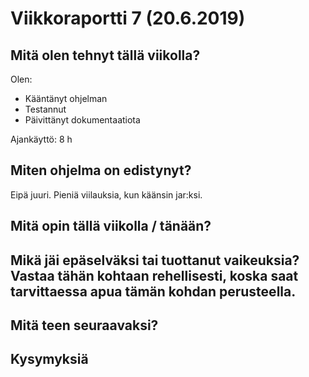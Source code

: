 
# Viikkoraportti 7 (20.6.2019)

## Mitä olen tehnyt tällä viikolla?

Olen:

* Kääntänyt ohjelman
* Testannut
* Päivittänyt dokumentaatiota

Ajankäyttö: 8 h

## Miten ohjelma on edistynyt?

Eipä juuri. Pieniä viilauksia, kun käänsin jar:ksi.

## Mitä opin tällä viikolla / tänään?

## Mikä jäi epäselväksi tai tuottanut vaikeuksia? Vastaa tähän kohtaan rehellisesti, koska saat tarvittaessa apua tämän kohdan perusteella.

## Mitä teen seuraavaksi?

## Kysymyksiä



